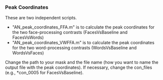 ### Peak Coordinates

These are two independent scripts.
- "AN_peak_coordinates_FFA.m" is to calculate the peak coordinates for the two face-processing contrasts (FacesVsBaseline and FacesVsWords)
- "AN_peak_coordinates_VWFFA.m" is to calculate the peak coordinates for the two word-processing contrasts (WordsVsBaseline and WordsVsFaces)

Change the path to your mask and the file name (how you want to name the output file with the peak coordinates). If necessary, change the con_files (e.g., *con_0005 for FacesVsBaseline).
